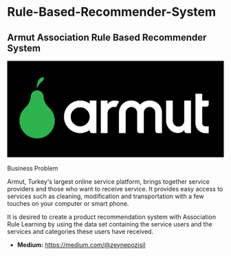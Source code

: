 # Rule-Based-Recommender-System
## Armut Association Rule Based Recommender System
![Screenshot](6.png)

Business Problem

Armut, Turkey's largest online service platform, brings together service providers and those who want to receive service. It provides easy access to services such as cleaning, modification and transportation with a few touches on your computer or smart phone.

It is desired to create a product recommendation system with Association Rule Learning by using the data set containing the service users and the services and categories these users have received.

- **Medium:** https://medium.com/@zeynepozisil
